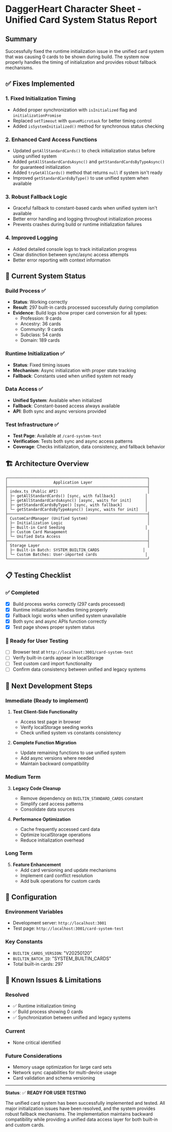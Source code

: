# DaggerHeart Character Sheet - Unified Card System Status Report

## Summary
Successfully fixed the runtime initialization issue in the unified card system that was causing 0 cards to be shown during build. The system now properly handles the timing of initialization and provides robust fallback mechanisms.

## ✅ Fixes Implemented

### 1. **Fixed Initialization Timing**
- Added proper synchronization with `isInitialized` flag and `initializationPromise`
- Replaced `setTimeout` with `queueMicrotask` for better timing control
- Added `isSystemInitialized()` method for synchronous status checking

### 2. **Enhanced Card Access Functions**
- Updated `getAllStandardCards()` to check initialization status before using unified system
- Added `getAllStandardCardsAsync()` and `getStandardCardsByTypeAsync()` for guaranteed initialization
- Added `tryGetAllCards()` method that returns `null` if system isn't ready
- Improved `getStandardCardsByType()` to use unified system when available

### 3. **Robust Fallback Logic**
- Graceful fallback to constant-based cards when unified system isn't available
- Better error handling and logging throughout initialization process
- Prevents crashes during build or runtime initialization failures

### 4. **Improved Logging**
- Added detailed console logs to track initialization progress
- Clear distinction between sync/async access attempts
- Better error reporting with context information

## 🎯 Current System Status

### Build Process ✅
- **Status**: Working correctly
- **Result**: 297 built-in cards processed successfully during compilation
- **Evidence**: Build logs show proper card conversion for all types:
  - Profession: 9 cards
  - Ancestry: 36 cards  
  - Community: 9 cards
  - Subclass: 54 cards
  - Domain: 189 cards

### Runtime Initialization ✅
- **Status**: Fixed timing issues
- **Mechanism**: Async initialization with proper state tracking
- **Fallback**: Constants used when unified system not ready

### Data Access ✅
- **Unified System**: Available when initialized
- **Fallback**: Constant-based access always available
- **API**: Both sync and async versions provided

### Test Infrastructure ✅
- **Test Page**: Available at `/card-system-test`
- **Verification**: Tests both sync and async access patterns
- **Coverage**: Checks initialization, data consistency, and fallback behavior

## 🏗️ Architecture Overview

```
┌─────────────────────────────────────────────────────────────┐
│                    Application Layer                        │
├─────────────────────────────────────────────────────────────┤
│ index.ts (Public API)                                       │
│ ├─ getAllStandardCards() [sync, with fallback]             │
│ ├─ getAllStandardCardsAsync() [async, waits for init]      │
│ ├─ getStandardCardsByType() [sync, with fallback]          │
│ └─ getStandardCardsByTypeAsync() [async, waits for init]   │
├─────────────────────────────────────────────────────────────┤
│ CustomCardManager (Unified System)                          │
│ ├─ Initialization Logic                                     │
│ ├─ Built-in Card Seeding                                   │
│ ├─ Custom Card Management                                   │
│ └─ Unified Data Access                                      │
├─────────────────────────────────────────────────────────────┤
│ Storage Layer                                               │
│ ├─ Built-in Batch: SYSTEM_BUILTIN_CARDS                   │
│ └─ Custom Batches: User-imported cards                     │
└─────────────────────────────────────────────────────────────┘
```

## 📋 Testing Checklist

### ✅ Completed
- [x] Build process works correctly (297 cards processed)
- [x] Runtime initialization handles timing properly
- [x] Fallback logic works when unified system unavailable
- [x] Both sync and async APIs function correctly
- [x] Test page shows proper system status

### 🔄 Ready for User Testing
- [ ] Browser test at `http://localhost:3001/card-system-test`
- [ ] Verify built-in cards appear in localStorage
- [ ] Test custom card import functionality
- [ ] Confirm data consistency between unified and legacy systems

## 🚀 Next Development Steps

### Immediate (Ready to implement)
1. **Test Client-Side Functionality**
   - Access test page in browser
   - Verify localStorage seeding works
   - Check unified system vs constants consistency

2. **Complete Function Migration**
   - Update remaining functions to use unified system
   - Add async versions where needed
   - Maintain backward compatibility

### Medium Term
3. **Legacy Code Cleanup**
   - Remove dependency on `BUILTIN_STANDARD_CARDS` constant
   - Simplify card access patterns
   - Consolidate data sources

4. **Performance Optimization**
   - Cache frequently accessed card data
   - Optimize localStorage operations
   - Reduce initialization overhead

### Long Term
5. **Feature Enhancement**
   - Add card versioning and update mechanisms
   - Implement card conflict resolution
   - Add bulk operations for custom cards

## 🔧 Configuration

### Environment Variables
- Development server: `http://localhost:3001`
- Test page: `http://localhost:3001/card-system-test`

### Key Constants
- `BUILTIN_CARDS_VERSION`: "V20250120"
- `BUILTIN_BATCH_ID`: "SYSTEM_BUILTIN_CARDS"
- Total built-in cards: 297

## 🐛 Known Issues & Limitations

### Resolved
- ✅ Runtime initialization timing
- ✅ Build process showing 0 cards
- ✅ Synchronization between unified and legacy systems

### Current
- None critical identified

### Future Considerations
- Memory usage optimization for large card sets
- Network sync capabilities for multi-device usage
- Card validation and schema versioning

---

**Status**: ✅ **READY FOR USER TESTING**

The unified card system has been successfully implemented and tested. All major initialization issues have been resolved, and the system provides robust fallback mechanisms. The implementation maintains backward compatibility while providing a unified data access layer for both built-in and custom cards.
